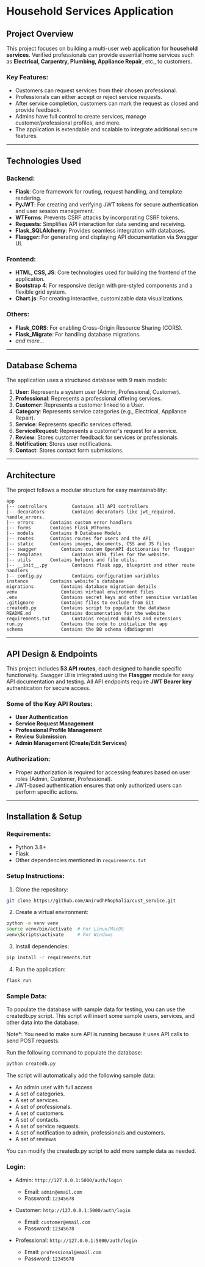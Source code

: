 # Household Services Application

## Project Overview

This project focuses on building a multi-user web application for **household services**. Verified professionals can provide essential home services such as **Electrical, Carpentry, Plumbing, Appliance Repair**, etc., to customers. 


### Key Features:
- Customers can request services from their chosen professional.
- Professionals can either accept or reject service requests.
- After service completion, customers can mark the request as closed and provide feedback.
- Admins have full control to create services, manage customer/professional profiles, and more.
- The application is extendable and scalable to integrate additional secure features.

---

## Technologies Used

### Backend:
- **Flask**: Core framework for routing, request handling, and template rendering.
- **PyJWT**: For creating and verifying JWT tokens for secure authentication and user session management.
- **WTForms**: Prevents CSRF attacks by incorporating CSRF tokens.
- **Requests**: Simplifies API interaction for data sending and receiving.
- **Flask_SQLAlchemy**: Provides seamless integration with databases.
- **Flasgger**: For generating and displaying API documentation via Swagger UI.

### Frontend:
- **HTML, CSS, JS**: Core technologies used for building the frontend of the application.
- **Bootstrap 4**: For responsive design with pre-styled components and a flexible grid system.
- **Chart.js**: For creating interactive, customizable data visualizations.

### Others:
- **Flask_CORS**: For enabling Cross-Origin Resource Sharing (CORS).
- **Flask_Migrate**: For handling database migrations.
- *and more...*
---

## Database Schema

The application uses a structured database with 9 main models:
1. **User**: Represents a system user (Admin, Professional, Customer).
2. **Professional**: Represents a professional offering services.
3. **Customer**: Represents a customer linked to a User.
4. **Category**: Represents service categories (e.g., Electrical, Appliance Repair).
5. **Service**: Represents specific services offered.
6. **ServiceRequest**: Represents a customer's request for a service.
7. **Review**: Stores customer feedback for services or professionals.
8. **Notification**: Stores user notifications.
9. **Contact**: Stores contact form submissions.

---

## Architecture

The project follows a modular structure for easy maintainability:
```
app
|-- controllers	        Contains all API controllers
|-- decorators	        Contains decorators like jwt_required, handle_errors.
|-- errors		Contains custom error handlers
|-- forms		Contains Flask_WTForms
|-- models		Contains 9 Database Models
|-- routes		Contains routes for users and the API
|-- static		Contains images, documents, CSS and JS files 
|-- swagger	        Contains custom OpenAPI dictionaries for flasgger
|-- templates	        Contains HTML files for the website.
|-- utils		Contains helpers and file utils.
|-- __init__.py	        Contains flask app, blueprint and other route handlers
|-- config.py	        Contains configuration variables
instance		Contains website’s database
migrations	        Contains database migration details
venv		        Contains virtual environment files
.env       	        Contains secret keys and other sensitive variables
.gitignore 	        Contains files to exclude from Git
createdb.py	        Contains script to populate the database
README.md  	        Contains documentation for the website
requirements.txt        Contains required modules and extensions 
run.py		        Contains the code to initialize the app
schema		        Contains the DB schema (dbdiagram)

```
---

## API Design & Endpoints

This project includes **53 API routes**, each designed to handle specific functionality. Swagger UI is integrated using the **Flasgger** module for easy API documentation and testing. All API endpoints require **JWT Bearer key** authentication for secure access.

### Some of the Key API Routes:
- **User Authentication**
- **Service Request Management**
- **Professional Profile Management**
- **Review Submission**
- **Admin Management (Create/Edit Services)**

### Authorization:
- Proper authorization is required for accessing features based on user roles (Admin, Customer, Professional).
- JWT-based authentication ensures that only authorized users can perform specific actions.

---

## Installation & Setup

### Requirements:
- Python 3.8+
- Flask
- Other dependencies mentioned in `requirements.txt`

### Setup Instructions:
1. Clone the repository:
```bash
git clone https://github.com/AnirudhPhophalia/cust_service.git
 ```
2. Create a virtual environment:
```bash
python -m venv venv
source venv/bin/activate  # For Linux/MacOS
venv\Scripts\activate     # For Windows
```
3. Install dependencies:
```bash
pip install -r requirements.txt
```
4. Run the application:
```bash
flask run
```

### Sample Data:
To populate the database with sample data for testing, you can use the createdb.py script. This script will insert some sample users, services, and other data into the database.

Note*: You need to make sure API is running because it uses API calls to send POST requests.

Run the following command to populate the database:
```bash
python createdb.py
```
The script will automatically add the following sample data:

- An admin user with full access
- A set of categories.
- A set of services.
- A set of professionals.
- A set of customers.
- A set of contacts.
- A set of service requests.
- A set of notification to admin, professionals and customers.
- A set of reviews

You can modify the createdb.py script to add more sample data as needed.


### Login:
- Admin: `http://127.0.0.1:5000/auth/login`
    - Email: ```admin@email.com ```
    - Password: ```12345678```

- Customer: `http://127.0.0.1:5000/auth/login`
    - Email: ```customer@email.com ```
    - Password: ```12345678```

- Professional: `http://127.0.0.1:5000/auth/login`
    - Email: ```professional@email.com ```
    - Password: ```12345678```

